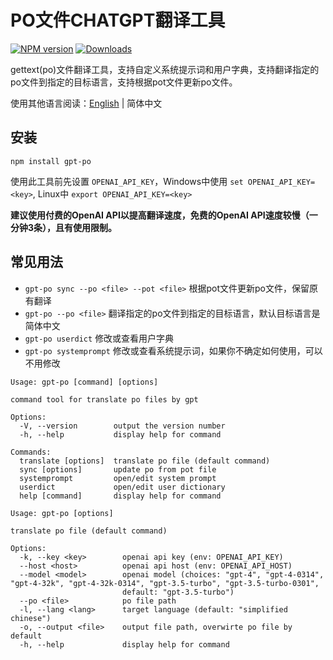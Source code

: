 # PO文件CHATGPT翻译工具

[![NPM version](https://img.shields.io/npm/v/gpt-po.svg)](https://npmjs.org/package/gpt-po)
[![Downloads](https://img.shields.io/npm/dm/gpt-po.svg)](https://npmjs.org/package/gpt-po)

gettext(po)文件翻译工具，支持自定义系统提示词和用户字典，支持翻译指定的po文件到指定的目标语言，支持根据pot文件更新po文件。

使用其他语言阅读：[English](./README.md) | 简体中文

## 安装

```
npm install gpt-po
```

使用此工具前先设置 `OPENAI_API_KEY`，Windows中使用 `set OPENAI_API_KEY=<key>`, Linux中 `export OPENAI_API_KEY=<key>`

**建议使用付费的OpenAI API以提高翻译速度，免费的OpenAI API速度较慢（一分钟3条），且有使用限制。**

## 常见用法

- `gpt-po sync --po <file> --pot <file>` 根据pot文件更新po文件，保留原有翻译
- `gpt-po --po <file>` 翻译指定的po文件到指定的目标语言，默认目标语言是简体中文
- `gpt-po userdict` 修改或查看用户字典
- `gpt-po systemprompt` 修改或查看系统提示词，如果你不确定如何使用，可以不用修改

```
Usage: gpt-po [command] [options]

command tool for translate po files by gpt

Options:
  -V, --version        output the version number
  -h, --help           display help for command

Commands:
  translate [options]  translate po file (default command)
  sync [options]       update po from pot file
  systemprompt         open/edit system prompt
  userdict             open/edit user dictionary
  help [command]       display help for command
```

```
Usage: gpt-po [options]

translate po file (default command)

Options:
  -k, --key <key>        openai api key (env: OPENAI_API_KEY)
  --host <host>          openai api host (env: OPENAI_API_HOST)
  --model <model>        openai model (choices: "gpt-4", "gpt-4-0314", "gpt-4-32k", "gpt-4-32k-0314", "gpt-3.5-turbo", "gpt-3.5-turbo-0301",
                         default: "gpt-3.5-turbo")
  --po <file>            po file path
  -l, --lang <lang>      target language (default: "simplified chinese")
  -o, --output <file>    output file path, overwirte po file by default
  -h, --help             display help for command
```
